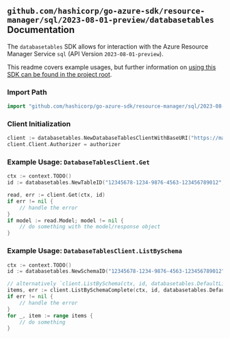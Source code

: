 
## `github.com/hashicorp/go-azure-sdk/resource-manager/sql/2023-08-01-preview/databasetables` Documentation

The `databasetables` SDK allows for interaction with the Azure Resource Manager Service `sql` (API Version `2023-08-01-preview`).

This readme covers example usages, but further information on [using this SDK can be found in the project root](https://github.com/hashicorp/go-azure-sdk/tree/main/docs).

### Import Path

```go
import "github.com/hashicorp/go-azure-sdk/resource-manager/sql/2023-08-01-preview/databasetables"
```


### Client Initialization

```go
client := databasetables.NewDatabaseTablesClientWithBaseURI("https://management.azure.com")
client.Client.Authorizer = authorizer
```


### Example Usage: `DatabaseTablesClient.Get`

```go
ctx := context.TODO()
id := databasetables.NewTableID("12345678-1234-9876-4563-123456789012", "example-resource-group", "serverValue", "databaseValue", "schemaValue", "tableValue")

read, err := client.Get(ctx, id)
if err != nil {
	// handle the error
}
if model := read.Model; model != nil {
	// do something with the model/response object
}
```


### Example Usage: `DatabaseTablesClient.ListBySchema`

```go
ctx := context.TODO()
id := databasetables.NewSchemaID("12345678-1234-9876-4563-123456789012", "example-resource-group", "serverValue", "databaseValue", "schemaValue")

// alternatively `client.ListBySchema(ctx, id, databasetables.DefaultListBySchemaOperationOptions())` can be used to do batched pagination
items, err := client.ListBySchemaComplete(ctx, id, databasetables.DefaultListBySchemaOperationOptions())
if err != nil {
	// handle the error
}
for _, item := range items {
	// do something
}
```
